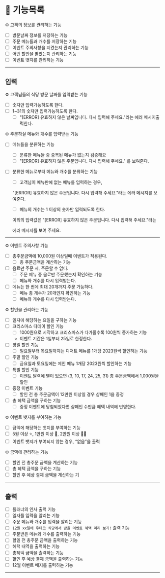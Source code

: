 # 📜 기능목록

⚙️ 고객의 정보를 관리하는 기능

- [ ]  방문날짜 정보를 저장하는 기능
- [ ]  주문 메뉴들과 개수를 저장하는 기능
- [ ]  이벤트 주의사항을 지켰는지 관리하는 기능
- [ ]  어떤 할인을 받았는지 관리하는 기능
- [ ]  이벤트 뱃지를 관리하는 기능

---

## 입력

⚙️ 고객님들의 식당 방문 날짜를 입력받는 기능

- [ ]  숫자만 입력가능하도록 한다.
- [ ]  1~31의 숫자만 입력가능하도록 한다.
    - [ ]  "[ERROR] 유효하지 않은 날짜입니다. 다시 입력해 주세요."라는 에러 메시지출력한다.

⚙️ 주문하실 메뉴와 개수를 입력받는 기능

- [ ]  메뉴들을 분류하는 기능
    - [ ]  분류한 메뉴들 중 중복된 메뉴가 없는지 검증해요
    - [ ]  "[ERROR] 유효하지 않은 주문입니다. 다시 입력해 주세요." 를 보여준다.
- [ ]  분류한 메뉴로부터 메뉴와 개수를 분류하는 기능
    - [ ]  고객님이 메뉴판에 없는 메뉴를 입력하는 경우,

      "[ERROR] 유효하지 않은 주문입니다. 다시 입력해 주세요."라는 에러 메시지를 보여준다.

    - [ ]  메뉴의 개수는 1 이상의 숫자만 입력되도록 한다.

      이외의 입력값은 "[ERROR] 유효하지 않은 주문입니다. 다시 입력해 주세요."라는

      에러 메시지를 보여 주세요.


---

⚙️ 이벤트 주의사항 기능

- [ ]  총주문금액에 10,000원 이상일때 이벤트가 적용된다.
    - [ ]  총 주문금액을 계산하는 기능
- [ ]  음료만 주문 시, 주문할 수 없다.
    - [ ]  주문 메뉴 중 음료만 주문했는지 확인하는 기능
    - [ ]  메뉴와 개수를 다시 입력받는다.
- [ ]  메뉴는 한 번에 최대 20개까지 주문 가능하다.
    - [ ]  메뉴 총 개수가 20개인지 확인하는 기능
    - [ ]  메뉴와 개수를 다시 입력받는다.

⚙️ 할인을 관리하는 기능

- [ ]  일자에 해당하는 요일을 구하는 기능
- [ ]  크리스마스 디데이 할인 기능
    - [ ]  1000원으로 시작하고 크리스마스가 다가올수록 100원씩 증가하는 기능
    - 이벤트 기간은 1일부터 25일로 한정한다.
- [ ]  평일 할인 기능
    - [ ]  일요일부터 목요일까지는 디저트 메뉴를 1개당 2023원씩 할인하는 기능
- [ ]  주말 할인 기능
    - [ ]  금요일과 토요일에는 메인 메뉴 1개당 2023원씩 할인하는 기능
- [ ]  특별 할인 기능
    - [ ]  이벤트 달력에 별이 있으면 (3, 10, 17, 24, 25, 31) 총 주문금액에서 1,000원을 할인
- [ ]  증정 이벤트 기능
    - [ ]  할인 전 총 주문금액이 12만원 이상일 경우 샴페인 1을 증정
- [ ]  총 혜택 금액을 구하는 기능
    - [ ]  증정 이벤트에 당첨되었다면 샴페인 수만큼 혜택 내역에 반영한다.

⚙️ 이벤트 뱃지를 부여하는 기능

- [ ]  금액에 해당하는 뱃지를 부여하는 기능
- [ ]  5원 이상 ⭐, 1만원 이상 🎄, 2만원 이상 🧑‍🎄
- [ ]  이벤트 뱃지가 부여되지 않는 경우, “없음”을 출력

⚙️ 금액에 관리하는 기능

- [ ]  할인 전 총주문 금액을 계산하는 기능
- [ ]  총 혜택 금액을 구하는 기능
- [ ]  할인 후 예상 결제 금액을 계산하는 기

---

## 출력

- [ ]  플래너의 인사 출력 기능
- [ ]  일자를 입력을 알리는 기능
- [ ]  주문 메뉴와 개수를 입력을 알리는 기능
- [ ]  `12월 xx일에 우테코 식당에서 받을 이벤트 혜택 미리 보기!` 출력 기능
- [ ]  주문받은 메뉴와 개수를 출력하는 기능
- [ ]  할일 전 총주문 금액을 출력하는 기능
- [ ]  혜택 내역을 출력하는 기능
- [ ]  총혜택 금액을 출력하는 기능
- [ ]  할인 후 예상 결제 금액을 출력하는 기능
- [ ]  12월 이벤트 배지를 출력하는 기능

---
